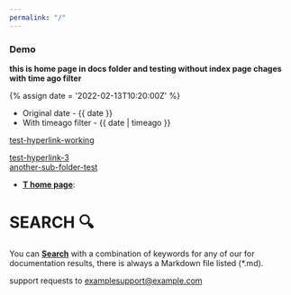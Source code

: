 ```yaml
---
permalink: "/"
---
```


### Demo

<b>this is home page in docs folder and testing without index page chages with time ago filter</b>

{% assign date = '2022-02-13T10:20:00Z' %}

- Original date - {{ date }}
- With timeago filter - {{ date | timeago }}  


[test-hyperlink-working](test)<br>

[test-hyperlink-3](test)<br>
[another-sub-folder-test](/testrepo/subdocs/subd)

- <b>[T home page](tardis-orverview#what-is-the-tardis)</b>:

# SEARCH :mag: 
You can <b>[Search](/testrepo/search)</b> with a combination of keywords for any of our for documentation results, there is always a Markdown file listed (*.md).

support requests to [examplesupport@example.com](mailto:example.example.com)
